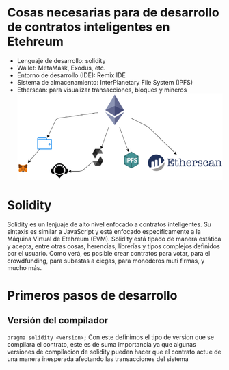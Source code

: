 # Cosas necesarias para de desarrollo de contratos inteligentes en  Etehreum
- Lenguaje de desarrollo: solidity
- Wallet: MetaMask, Exodus, etc.
- Entorno de desarrollo (IDE): Remix IDE
- Sistema de almacenamiento: InterPlanetary File System (IPFS)
- Etherscan: para visualizar transacciones, bloques y mineros
![01_img1.png](./img\01_img1.png)

# Solidity  
Solidity es un lenjuaje de alto nivel enfocado a contratos inteligentes. Su sintaxis es similar a JavaScript y está enfocado específicamente a la Máquina Virtual de Etehreum (EVM).
Solidity está tipado de manera estática y acepta, entre otras cosas, herencias, librerías y tipos complejos definidos por el usuario.
Como verá, es posible crear contratos para votar, para el crowdfunding, para subastas a ciegas, para monederos muti firmas, y mucho más.
# Primeros pasos de desarrollo

## Versión del compilador
`pragma solidity <version>;`
Con este definimos el tipo de version que se compilara el contrato, este es de suma importancia ya que algunas versiones de compilacion de solidity pueden hacer que el contrato actue de una manera inesperada afectando las transacciones del sistema 
